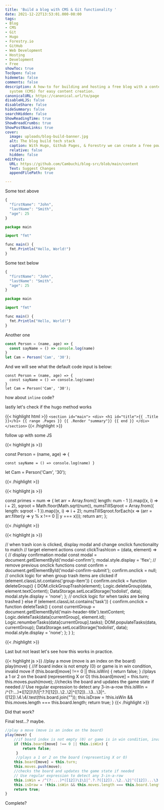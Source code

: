 ```yaml
---
title: 'Build a blog with CMS & Git functionality '
date: 2021-12-22T13:53:01.000-08:00
tags:
- Blog
- CMS
- Git
- Hugo
- Forestry.io
- GitHub
- Web Development
- Hosting
- Development
- Free
showToc: true
TocOpen: false
hidemeta: false
comments: false
description: A how-to for building and hosting a free blog with a content management
  system (CMS) for easy content creation.
canonicalURL: https://canonical.url/to/page
disableHLJS: false
disableShare: false
hideSummary: false
searchHidden: false
ShowReadingTime: true
ShowBreadCrumbs: true
ShowPostNavLinks: true
cover:
  image: uploads/blog-build-banner.jpg
  alt: The blog build tech stack
  caption: With Hugo, Github Pages, & Forestry we can create a free powerful blog.
  relative: false
  hidden: false
editPost:
  URL: https://github.com/Cambuchi/blog-src/blob/main/content
  Text: Suggest Changes
  appendFilePath: true

---
```

Some text above

```js
{
  "firstName": "John",
  "lastName": "Smith",
  "age": 25
}

package main

import "fmt"

func main() {
  fmt.Println("Hello, World!")
}
```

Some text below

```js
{
  "firstName": "John",
  "lastName": "Smith",
  "age": 25
}

package main

import "fmt"

func main() {
  fmt.Println("Hello, World!")
}
```

Another one

```js
const Person = (name, age) => {
  const sayName = () => console.log(name)
}
let Cam = Person('Cam', '30');
```

And we will see what the default code input is below:

    const Person = (name, age) => {
      const sayName = () => console.log(name)
    }
    let Cam = Person('Cam', '30');

how about `inline` code?

lastly let's check if the hugo method works

{{< highlight html >}}
`<section id="main"> <div> <h1 id="title">{{ .Title }}</h1> {{ range .Pages }} {{ .Render "summary"}} {{ end }} </div> </section>`
{{< /highlight >}}

follow up with some JS

{{< highlight js >}}

const Person = (name, age) => {

    const sayName = () => console.log(name) } 

let Cam = Person('Cam', '30');

{{< /highlight >}}

{{< highlight js >}}

const primes = num => {
let arr = Array.from({ length: num - 1 }).map((x, i) => i + 2),
sqroot = Math.floor(Math.sqrt(num)),
numsTillSqroot = Array.from({ length: sqroot - 1 }).map((x, i) => i + 2);
numsTillSqroot.forEach(x => (arr = arr.filter(y => y % x !== 0 || y === x)));
return arr;
};

{{< /highlight >}}

{{< highlight js >}}

// when trash icon is clicked, display modal and change onclick functionality to match
// target element actions
const clickTrashIcon = (data, element) => {
// display confirmation modal
const modal = document.getElementById('modal-confirm');
modal.style.display = 'flex';
// remove previous onclick functions
const confirm = document.getElementById('modal-confirm-submit');
confirm.onclick = null;
// onclick logic for when group trash items are clicked
if (element.classList.contains('group-item')) {
confirm.onclick = function deleteGroup() {
DOM.clickGroupTrash(element);
Logic.deleteGroup(data, element.textContent);
DataStorage.setLocalStorage('todolist', data);
modal.style.display = 'none';
};
// onclick logic for when tasks are being trashed
} else if (element.classList.contains('task')) {
confirm.onclick = function deleteTask() {
const currentGroup = document.getElementById('main-header-title').textContent;
Logic.deleteTask(data\[currentGroup\], element.id);
Logic.renumberTasks(data\[currentGroup\].tasks);
DOM.populateTasks(data, currentGroup);
DataStorage.setLocalStorage('todolist', data);
modal.style.display = 'none';
};
}
};

{{< /highlight >}}

Last but not least let's see how this works in practice.

{{< highlight js >}}
//play a move (move is an index on the board)
play(move) {
//if board index is not empty (0) or game is in win condition, invalid move
if (this.board\[move\] !== 0 || this.isWin) {
return false;
}
//plays a 1 or 2 on the board (representing X or O)
this.board\[move\] = this.turn;
this.moves.push(move);
//checks the board and updates the game state if needed
// Use regular expression to detect any 3-in-a-row
this.isWin = /^(?:...)*(\[12\])\\1\\1|^.?.?(\[12\])..\\2..\\2|^(\[12\])...\\3...\\3|^..(\[12\]).\\4.\\4/.test(this.board.join(""));
this.isDraw = !this.isWin && this.moves.length === this.board.length;
return true;
}
{{< /highlight >}}

Did that work?

Final test...? maybe.

```js
//play a move (move is an index on the board)
play(move) {
    //if board index is not empty (0) or game is in win condition, invalid move
    if (this.board[move] !== 0 || this.isWin) {
        return false;
     }
     //plays a 1 or 2 on the board (representing X or O)
    this.board[move] = this.turn;
    this.moves.push(move);
    //checks the board and updates the game state if needed
    // Use regular expression to detect any 3-in-a-row
    this.isWin = /^(?:...)*([12])\1\1|^.?.?([12])..\2..\2|^([12])...\3...\3|^..([12]).\4.\4/.test(this.board.join(""));
    this.isDraw = !this.isWin && this.moves.length === this.board.length;
    return true;
}
```

Complete?